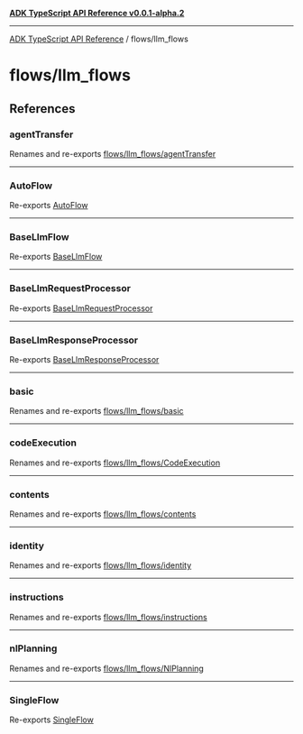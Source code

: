 [**ADK TypeScript API Reference v0.0.1-alpha.2**](../../README.md)

***

[ADK TypeScript API Reference](../../modules.md) / flows/llm\_flows

# flows/llm\_flows

## References

### agentTransfer

Renames and re-exports [flows/llm_flows/agentTransfer](agentTransfer/README.md)

***

### AutoFlow

Re-exports [AutoFlow](AutoFlow/classes/AutoFlow.md)

***

### BaseLlmFlow

Re-exports [BaseLlmFlow](BaseLlmFlow/classes/BaseLlmFlow.md)

***

### BaseLlmRequestProcessor

Re-exports [BaseLlmRequestProcessor](BaseLlmProcessor/interfaces/BaseLlmRequestProcessor.md)

***

### BaseLlmResponseProcessor

Re-exports [BaseLlmResponseProcessor](BaseLlmProcessor/interfaces/BaseLlmResponseProcessor.md)

***

### basic

Renames and re-exports [flows/llm_flows/basic](basic/README.md)

***

### codeExecution

Renames and re-exports [flows/llm_flows/CodeExecution](CodeExecution/README.md)

***

### contents

Renames and re-exports [flows/llm_flows/contents](contents/README.md)

***

### identity

Renames and re-exports [flows/llm_flows/identity](identity/README.md)

***

### instructions

Renames and re-exports [flows/llm_flows/instructions](instructions/README.md)

***

### nlPlanning

Renames and re-exports [flows/llm_flows/NlPlanning](NlPlanning/README.md)

***

### SingleFlow

Re-exports [SingleFlow](SingleFlow/classes/SingleFlow.md)
